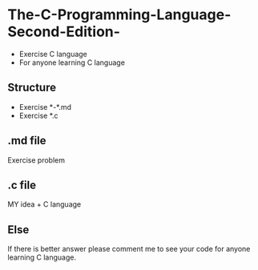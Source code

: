 # The-C-Programming-Language-Second-Edition-
- Exercise C language
- For anyone learning C language
## Structure
- Exercise \*-\*.md
- Exercise \*.c
## .md file
Exercise problem
## .c file
MY idea + C language
## Else
If there is better answer please comment me to see your code for anyone learning C language.
